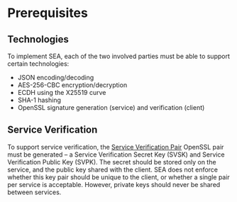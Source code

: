 # Prerequisites

## Technologies
To implement SEA, each of the two involved parties must be able to support certain technologies:
* JSON encoding/decoding
* AES-256-CBC encryption/decryption
* ECDH using the X25519 curve
* SHA-1 hashing
* OpenSSL signature generation (service) and verification (client)

[//]: # (TODO check the curve)

## Service Verification
To support service verification, the [Service Verification Pair](Terms-Entities.md#service-verification-pair) OpenSSL pair must be generated – a Service Verification Secret Key (SVSK) and Service Verification Public Key (SVPK). The secret should be stored only on the service, and the public key shared with the client. SEA does not enforce whether this key pair should be unique to the client, or whether a single pair per service is acceptable. However, private keys should never be shared between services.